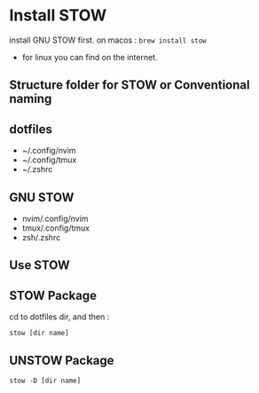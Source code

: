 # Install STOW

install GNU STOW first.
on macos :
`brew install stow`

- for linux you can find on the internet.

## Structure folder for STOW or Conventional naming

## **dotfiles**

- ~/.config/nvim
- ~/.config/tmux
- ~/.zshrc

## **GNU STOW**

- nvim/.config/nvim
- tmux/.config/tmux
- zsh/.zshrc

## Use STOW

## STOW Package

cd to dotfiles dir, and then :

`stow [dir name]`

## UNSTOW Package

`stow -D [dir name]`
